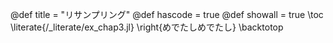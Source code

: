 @def title = "リサンプリング"
@def hascode = true 
@def showall = true
\toc
\literate{/_literate/ex_chap3.jl}
\right{めでたしめでたし}
\backtotop